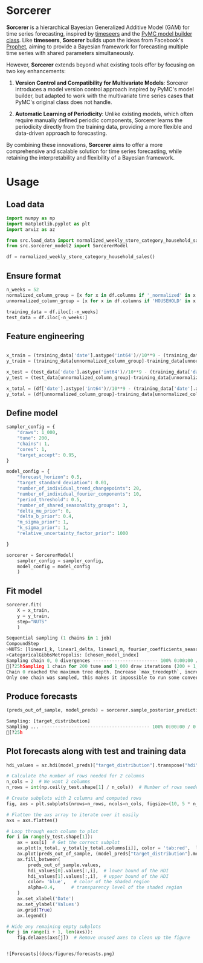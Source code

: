 # Sorcerer

**Sorcerer** is a hierarchical Bayesian Generalized Additive Model (GAM) for time series forecasting, inspired by [timeseers](https://github.com/MBrouns/timeseers) and the [PyMC model builder class](https://www.pymc.io/projects/examples/en/latest/howto/model_builder.html). Like **timeseers**, **Sorcerer** builds upon the ideas from Facebook's [Prophet](https://facebook.github.io/prophet/), aiming to provide a Bayesian framework for forecasting multiple time series with shared parameters simultaneously.

However, **Sorcerer** extends beyond what existing tools offer by focusing on two key enhancements:

1. **Version Control and Compatibility for Multivariate Models**: Sorcerer introduces a model version control approach inspired by PyMC's model builder, but adapted to work with the multivariate time series cases that PyMC's original class does not handle.
   
2. **Automatic Learning of Periodicity**: Unlike existing models, which often require manually defined periodic components, Sorcerer learns the periodicity directly from the training data, providing a more flexible and data-driven approach to forecasting.

By combining these innovations, **Sorcerer** aims to offer a more comprehensive and scalable solution for time series forecasting, while retaining the interpretability and flexibility of a Bayesian framework.


# Usage

## Load data
```python
import numpy as np
import matplotlib.pyplot as plt
import arviz as az

from src.load_data import normalized_weekly_store_category_household_sales
from src.sorcerer_model2 import SorcererModel

df = normalized_weekly_store_category_household_sales()

```

## Ensure format
```python
n_weeks = 52
normalized_column_group = [x for x in df.columns if '_normalized' in x ]
unnormalized_column_group = [x for x in df.columns if 'HOUSEHOLD' in x and 'normalized' not in x]

training_data = df.iloc[:-n_weeks]
test_data = df.iloc[-n_weeks:]
```

## Feature engineering
```python

x_train = (training_data['date'].astype('int64')//10**9 - (training_data['date'].astype('int64')//10**9).min())/((training_data['date'].astype('int64')//10**9).max() - (training_data['date'].astype('int64')//10**9).min())
y_train = (training_data[unnormalized_column_group]-training_data[unnormalized_column_group].min())/(training_data[unnormalized_column_group].max()-training_data[unnormalized_column_group].min())

x_test = (test_data['date'].astype('int64')//10**9 - (training_data['date'].astype('int64')//10**9).min())/((training_data['date'].astype('int64')//10**9).max() - (training_data['date'].astype('int64')//10**9).min())
y_test = (test_data[unnormalized_column_group]-training_data[unnormalized_column_group].min())/(training_data[unnormalized_column_group].max()-training_data[unnormalized_column_group].min())

x_total = (df['date'].astype('int64')//10**9 - (training_data['date'].astype('int64')//10**9).min())/((training_data['date'].astype('int64')//10**9).max() - (training_data['date'].astype('int64')//10**9).min())
y_total = (df[unnormalized_column_group]-training_data[unnormalized_column_group].min())/(training_data[unnormalized_column_group].max()-training_data[unnormalized_column_group].min())
```

## Define model

```python
sampler_config = {
    "draws": 1_000,
    "tune": 200,
    "chains": 1,
    "cores": 1,
    "target_accept": 0.95,
}

model_config = {
    "forecast_horizon": 0.5,
    "target_standard_deviation": 0.01,
    "number_of_individual_trend_changepoints": 20,
    "number_of_individual_fourier_components": 10,
    "period_threshold": 0.5,
    "number_of_shared_seasonality_groups": 3,
    "delta_mu_prior": 0,
    "delta_b_prior": 0.4,
    "m_sigma_prior": 1,
    "k_sigma_prior": 1,
    "relative_uncertainty_factor_prior": 1000

}

sorcerer = SorcererModel(
    sampler_config = sampler_config,
    model_config = model_config
    )
```

## Fit model
```python
sorcerer.fit(
    X = x_train,
    y = y_train,
    step="NUTS"
    )

Sequential sampling (1 chains in 1 job)
CompoundStep
>NUTS: [linear1_k, linear1_delta, linear1_m, fourier_coefficients_seasonality_individual1, season_parameter_seasonality_individual1, fourier_coefficients_seasonality_shared, season_parameter_seasonality_shared, model_probs]
>CategoricalGibbsMetropolis: [chosen_model_index]
Sampling chain 0, 0 divergences ------------------------ 100% 0:00:00 / 0:10:08
[?25hSampling 1 chain for 200 tune and 1_000 draw iterations (200 + 1_000 draws total) took 609 seconds.
Chain 0 reached the maximum tree depth. Increase `max_treedepth`, increase `target_accept` or reparameterize.
Only one chain was sampled, this makes it impossible to run some convergence checks
```

## Produce forecasts
```python
(preds_out_of_sample, model_preds) = sorcerer.sample_posterior_predictive(X_pred = x_test)

Sampling: [target_distribution]
Sampling ... ---------------------------------------- 100% 0:00:00 / 0:00:00
[?25h
```

## Plot forecasts along with test and training data
```python
hdi_values = az.hdi(model_preds)["target_distribution"].transpose("hdi", ...)

# Calculate the number of rows needed for 2 columns
n_cols = 2  # We want 2 columns
n_rows = int(np.ceil(y_test.shape[1] / n_cols))  # Number of rows needed

# Create subplots with 2 columns and computed rows
fig, axs = plt.subplots(nrows=n_rows, ncols=n_cols, figsize=(10, 5 * n_rows), constrained_layout=True)

# Flatten the axs array to iterate over it easily
axs = axs.flatten()

# Loop through each column to plot
for i in range(y_test.shape[1]):
    ax = axs[i]  # Get the correct subplot
    ax.plot(x_total, y_total[y_total.columns[i]], color = 'tab:red',  label='Training Data')
    ax.plot(preds_out_of_sample, (model_preds["target_distribution"].mean(("chain", "draw")).T)[i], color = 'tab:blue', label='Model')
    ax.fill_between(
        preds_out_of_sample.values,
        hdi_values[0].values[:,i],  # lower bound of the HDI
        hdi_values[1].values[:,i],  # upper bound of the HDI
        color= 'blue',   # color of the shaded region
        alpha=0.4,      # transparency level of the shaded region
    )
    ax.set_xlabel('Date')
    ax.set_ylabel('Values')
    ax.grid(True)
    ax.legend()

# Hide any remaining empty subplots
for j in range(i + 1, len(axs)):
    fig.delaxes(axs[j])  # Remove unused axes to clean up the figure


![Forecasts](docs/figures/forecasts.png)


```